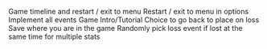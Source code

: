Game timeline and restart / exit to menu
Restart / exit to menu in options
Implement all events
Game Intro/Tutorial
Choice to go back to place on loss
Save where you are in the game
Randomly pick loss event if lost at the same time for multiple stats